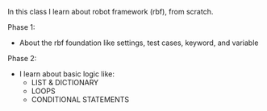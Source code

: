 In this class I learn about robot framework (rbf), from scratch.

Phase 1:
- About the rbf foundation like settings, test cases, keyword, and variable

Phase 2:
- I learn about basic logic like:
	- LIST & DICTIONARY
	- LOOPS
	- CONDITIONAL STATEMENTS